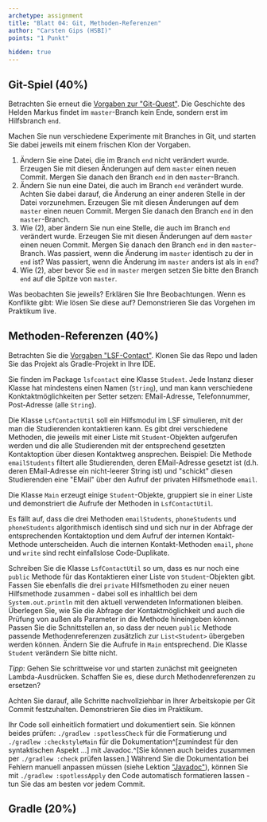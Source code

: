 ```yaml
---
archetype: assignment
title: "Blatt 04: Git, Methoden-Referenzen"
author: "Carsten Gips (HSBI)"
points: "1 Punkt"

hidden: true
---
```



## Git-Spiel (40%)

Betrachten Sie erneut die [Vorgaben zur "Git-Quest"]. Die Geschichte des Helden Markus findet im `master`-Branch kein Ende, sondern erst im Hilfsbranch `end`.

Machen Sie nun verschiedene Experimente mit Branches in Git, und starten Sie dabei jeweils mit einem frischen Klon der Vorgaben.

1.  Ändern Sie eine Datei, die im Branch `end` nicht verändert wurde. Erzeugen Sie mit diesen Änderungen auf dem `master` einen neuen Commit. Mergen Sie danach den Branch `end` in den `master`-Branch.
2.  Ändern Sie nun eine Datei, die auch im Branch `end` verändert wurde. Achten Sie dabei darauf, die Änderung an einer anderen Stelle in der Datei vorzunehmen. Erzeugen Sie mit diesen Änderungen auf dem `master` einen neuen Commit. Mergen Sie danach den Branch `end` in den `master`-Branch.
3.  Wie (2), aber ändern Sie nun eine Stelle, die auch im Branch `end` verändert wurde. Erzeugen Sie mit diesen Änderungen auf dem `master` einen neuen Commit. Mergen Sie danach den Branch `end` in den `master`-Branch. Was passiert, wenn die Änderung im `master` identisch zu der in `end` ist? Was passiert, wenn die Änderung im `master` anders ist als in `end`?
4.  Wie (2), aber bevor Sie `end` in `master` mergen setzen Sie bitte den Branch `end` auf die Spitze von `master`.

Was beobachten Sie jeweils? Erklären Sie Ihre Beobachtungen. Wenn es Konflikte gibt: Wie lösen Sie diese auf? Demonstrieren Sie das Vorgehen im Praktikum live.


## Methoden-Referenzen (40%)

Betrachten Sie die [Vorgaben "LSF-Contact"]. Klonen Sie das Repo und laden Sie das Projekt als Gradle-Projekt in Ihre IDE.

Sie finden im Package `lsfcontact` eine Klasse `Student`. Jede Instanz dieser Klasse hat mindestens einen Namen (`String`), und man kann verschiedene Konktaktmöglichkeiten per Setter setzen: EMail-Adresse, Telefonnummer, Post-Adresse (alle `String`).

Die Klasse `LsfContactUtil` soll ein Hilfsmodul im LSF simulieren, mit der man die Studierenden kontaktieren kann. Es gibt drei verschiedene Methoden, die jeweils mit einer Liste mit `Student`-Objekten aufgerufen werden und die alle Studierenden mit der entsprechend gesetzten Kontaktoption über diesen Kontaktweg ansprechen. Beispiel: Die Methode `emailStudents` filtert alle Studierenden, deren EMail-Adresse gesetzt ist (d.h. deren EMail-Adresse ein nicht-leerer String ist) und "schickt" diesen Studierenden eine "EMail" über den Aufruf der privaten Hilfsmethode `email`.

Die Klasse `Main` erzeugt einige `Student`-Objekte, gruppiert sie in einer Liste und demonstriert die Aufrufe der Methoden in `LsfContactUtil`.

Es fällt auf, dass die drei Methoden `emailStudents`, `phoneStudents` und `phoneStudents` algorithmisch identisch sind und sich nur in der Abfrage der entsprechenden Kontaktoption und dem Aufruf der internen Kontakt-Methode unterscheiden. Auch die internen Kontakt-Methoden `email`, `phone` und `write` sind recht einfallslose Code-Duplikate.

Schreiben Sie die Klasse `LsfContactUtil` so um, dass es nur noch eine `public` Methode für das Kontaktieren einer Liste von `Student`-Objekten gibt. Fassen Sie ebenfalls die drei `private` Hilfsmethoden zu einer neuen Hilfsmethode zusammen - dabei soll es inhaltlich bei dem `System.out.println` mit den aktuell verwendeten Informationen bleiben. Überlegen Sie, wie Sie die Abfrage der Kontaktmöglichkeit und auch die Prüfung von außen als Parameter in die Methode hineingeben können. Passen Sie die Schnittstellen an, so dass der neuen `public` Methode passende Methodenreferenzen zusätzlich zur `List<Student>` übergeben werden können. Ändern Sie die Aufrufe in `Main` entsprechend. Die Klasse `Student` verändern Sie bitte nicht.

_Tipp_: Gehen Sie schrittweise vor und starten zunächst mit geeigneten Lambda-Ausdrücken. Schaffen Sie es, diese durch Methodenreferenzen zu ersetzen?

Achten Sie darauf, alle Schritte nachvollziehbar in Ihrer Arbeitskopie per Git Commit festzuhalten. Demonstrieren Sie dies im Praktikum.

Ihr Code soll einheitlich formatiert und dokumentiert sein. Sie können beides prüfen: `./gradlew :spotlessCheck` für die Formatierung und `./gradlew :checkstyleMain` für die Dokumentation^[zumindest für den syntaktischen Aspekt ...] mit Javadoc.^[Sie können auch beides zusammen per `./gradlew :check` prüfen lassen.] Während Sie die Dokumentation bei Fehlern manuell anpassen müssen (siehe Lektion ["Javadoc"](../lecture/coding/javadoc.md)), können Sie mit `./gradlew :spotlessApply` den Code automatisch formatieren lassen - tun Sie das am besten vor jedem Commit.


## Gradle (20%)




  [Vorgaben zur "Git-Quest"]: https://github.com/Programmiermethoden-CampusMinden/prog2_ybel_gitquest
  [Vorgaben "LSF-Contact"]: https://github.com/Programmiermethoden-CampusMinden/prog2_ybel_lsfcontact
